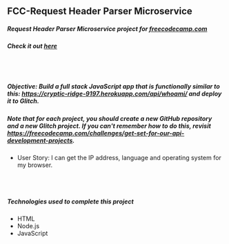 ## FCC-Request Header Parser Microservice
##### Request Header Parser Microservice project for [freecodecamp.com](https://www.freecodecamp.com/challenges/request-header-parser-microservice)
##### Check it out [here](https://phase-continent.glitch.me/)

<br/>
<br/>

##### Objective: Build a full stack JavaScript app that is functionally similar to this: https://cryptic-ridge-9197.herokuapp.com/api/whoami/ and deploy it to Glitch.
##### Note that for each project, you should create a new GitHub repository and a new Glitch project. If you can't remember how to do this, revisit https://freecodecamp.com/challenges/get-set-for-our-api-development-projects.
- User Story: I can get the IP address, language and operating system for my browser.

<br/>
<br/>

##### Technologies used to complete this project
- HTML
- Node.js
- JavaScript
